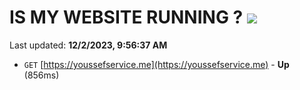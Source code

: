 # IS MY WEBSITE RUNNING ? [![](https://img.shields.io/static/v1?label=Sponsor&message=%E2%9D%A4&logo=GitHub&color=%23fe8e86)](https://github.com/sponsors/<username>)

Last updated: **12/2/2023, 9:56:37 AM**

- `GET` [https://youssefservice.me](https://youssefservice.me) - **Up** (856ms)
